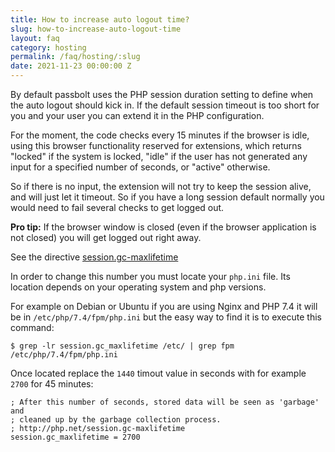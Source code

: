 ```yaml
---
title: How to increase auto logout time?
slug: how-to-increase-auto-logout-time
layout: faq
category: hosting
permalink: /faq/hosting/:slug
date: 2021-11-23 00:00:00 Z
---
```


By default passbolt uses the PHP session duration setting to define when the auto logout should
kick in. If the default session timeout is too short for you and your user you can extend it in 
the PHP configuration. 

For the moment, the code checks every 15 minutes if the browser is idle, using this browser functionality reserved for extensions, which returns "locked" if the system is locked, "idle" if the user has not generated any input for a specified number of seconds, or "active" otherwise.

So if there is no input, the extension will not try to keep the session alive, and will just let it timeout. So if you have a long session default normally you would need to fail several checks to get logged out.

**Pro tip:** If the browser window is closed (even if the browser application is not closed) you will get logged out right away.


See the directive 
[session.gc-maxlifetime](https://www.php.net/manual/en/session.configuration.php#ini.session.gc-maxlifetime)

In order to change this number you must locate your `php.ini` file. Its location depends on your
operating system and php versions.

For example on Debian or Ubuntu if you are using Nginx and PHP 7.4 it will be in
`/etc/php/7.4/fpm/php.ini` but the easy way to find it is to execute this command:

```
$ grep -lr session.gc_maxlifetime /etc/ | grep fpm
/etc/php/7.4/fpm/php.ini
```

Once located replace the `1440` timout value in seconds with for example `2700` for 45 minutes:
```
; After this number of seconds, stored data will be seen as 'garbage' and
; cleaned up by the garbage collection process.
; http://php.net/session.gc-maxlifetime
session.gc_maxlifetime = 2700
```

